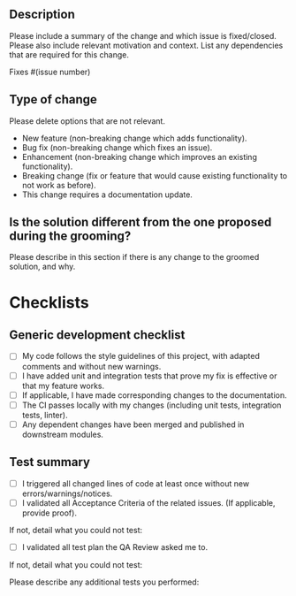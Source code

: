 ## Description

Please include a summary of the change and which issue is fixed/closed. Please also include relevant motivation and context. List any dependencies that are required for this change.

Fixes #(issue number)

## Type of change

Please delete options that are not relevant.

- New feature (non-breaking change which adds functionality).
- Bug fix (non-breaking change which fixes an issue).
- Enhancement (non-breaking change which improves an existing functionality).
- Breaking change (fix or feature that would cause existing functionality to not work as before).
- This change requires a documentation update.

## Is the solution different from the one proposed during the grooming?

Please describe in this section if there is any change to the groomed solution, and why.

# Checklists

## Generic development checklist

- [ ] My code follows the style guidelines of this project, with adapted comments and without new warnings.
- [ ] I have added unit and integration tests that prove my fix is effective or that my feature works.
- [ ] If applicable, I have made corresponding changes to the documentation.
- [ ] The CI passes locally with my changes (including unit tests, integration tests, linter).
- [ ] Any dependent changes have been merged and published in downstream modules.

## Test summary

- [ ] I triggered all changed lines of code at least once without new errors/warnings/notices.
- [ ] I validated all Acceptance Criteria of the related issues. (If applicable, provide proof).

If not, detail what you could not test:
- [ ] I validated all test plan the QA Review asked me to.

If not, detail what you could not test:

Please describe any additional tests you performed:
